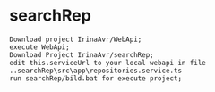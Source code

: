 # searchRep
    Download project IrinaAvr/WebApi;
    execute WebApi;
    Download Project IrinaAvr/searchRep;
    edit this.serviceUrl to your local webapi in file ..searchRep\src\app\repositories.service.ts
    run searchRep/bild.bat for execute project;
